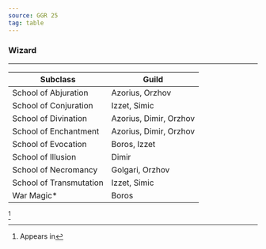 ```yaml
---
source: GGR 25
tag: table
---
```


### Wizard
---
|Subclass|Guild|
|--------|--------|
|School of Abjuration|Azorius, Orzhov|
|School of Conjuration|Izzet, Simic|
|School of Divination|Azorius, Dimir, Orzhov|
|School of Enchantment|Azorius, Dimir, Orzhov|
|School of Evocation|Boros, Izzet|
|School of Illusion|Dimir|
|School of Necromancy|Golgari, Orzhov|
|School of Transmutation|Izzet, Simic|
|War Magic* |Boros|
[^1] 

[^1]: Appears in
